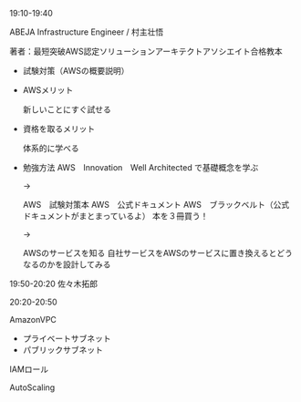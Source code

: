 19:10-19:40

 ABEJA Infrastructure Engineer / 村主壮悟

 著者：最短突破AWS認定ソリューションアーキテクトアソシエイト合格教本

* 試験対策（AWSの概要説明）

* AWSメリット

    新しいことにすぐ試せる

* 資格を取るメリット

    体系的に学べる

* 勉強方法
    AWS　Innovation　Well Architected で基礎概念を学ぶ

    →

    AWS　試験対策本
    AWS　公式ドキュメント
    AWS　ブラックベルト（公式ドキュメントがまとまっているよ）
    本を３冊買う！

    →

    AWSのサービスを知る
    自社サービスをAWSのサービスに置き換えるとどうなるのかを設計してみる

19:50-20:20
 佐々木拓郎

20:20-20:50
 
 AmazonVPC
  
* プライベートサブネット
* パブリックサブネット
 
 IAMロール

 AutoScaling
